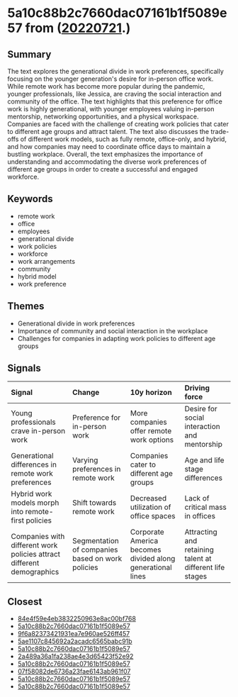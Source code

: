 # 5a10c88b2c7660dac07161b1f5089e57 from ([20220721](https://kghosh.substack.com/p/20220721).)

## Summary

The text explores the generational divide in work preferences, specifically focusing on the younger generation's desire for in-person office work. While remote work has become more popular during the pandemic, younger professionals, like Jessica, are craving the social interaction and community of the office. The text highlights that this preference for office work is highly generational, with younger employees valuing in-person mentorship, networking opportunities, and a physical workspace. Companies are faced with the challenge of creating work policies that cater to different age groups and attract talent. The text also discusses the trade-offs of different work models, such as fully remote, office-only, and hybrid, and how companies may need to coordinate office days to maintain a bustling workplace. Overall, the text emphasizes the importance of understanding and accommodating the diverse work preferences of different age groups in order to create a successful and engaged workforce.

## Keywords

* remote work
* office
* employees
* generational divide
* work policies
* workforce
* work arrangements
* community
* hybrid model
* work preference

## Themes

* Generational divide in work preferences
* Importance of community and social interaction in the workplace
* Challenges for companies in adapting work policies to different age groups

## Signals

| Signal                                                                | Change                                           | 10y horizon                                                | Driving force                                            |
|:----------------------------------------------------------------------|:-------------------------------------------------|:-----------------------------------------------------------|:---------------------------------------------------------|
| Young professionals crave in-person work                              | Preference for in-person work                    | More companies offer remote work options                   | Desire for social interaction and mentorship             |
| Generational differences in remote work preferences                   | Varying preferences in remote work               | Companies cater to different age groups                    | Age and life stage differences                           |
| Hybrid work models morph into remote-first policies                   | Shift towards remote work                        | Decreased utilization of office spaces                     | Lack of critical mass in offices                         |
| Companies with different work policies attract different demographics | Segmentation of companies based on work policies | Corporate America becomes divided along generational lines | Attracting and retaining talent at different life stages |

## Closest

* [84e4f59e4eb3832250963e8ac00bf768](84e4f59e4eb3832250963e8ac00bf768)
* [5a10c88b2c7660dac07161b1f5089e57](5a10c88b2c7660dac07161b1f5089e57)
* [9f6a82373421931ea7e960ae526ff457](9f6a82373421931ea7e960ae526ff457)
* [5ae1107c845692a2acadc6565babc91b](5ae1107c845692a2acadc6565babc91b)
* [5a10c88b2c7660dac07161b1f5089e57](5a10c88b2c7660dac07161b1f5089e57)
* [2a489a36a1fa238ae4e3d65423f52e92](2a489a36a1fa238ae4e3d65423f52e92)
* [5a10c88b2c7660dac07161b1f5089e57](5a10c88b2c7660dac07161b1f5089e57)
* [07f58082de6736a23fae6143ab961f07](07f58082de6736a23fae6143ab961f07)
* [5a10c88b2c7660dac07161b1f5089e57](5a10c88b2c7660dac07161b1f5089e57)
* [5a10c88b2c7660dac07161b1f5089e57](5a10c88b2c7660dac07161b1f5089e57)